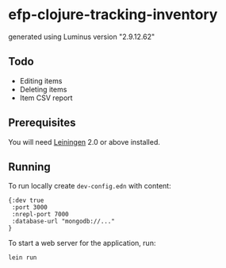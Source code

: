 # efp-clojure-tracking-inventory

generated using Luminus version "2.9.12.62"

## Todo

- Editing items
- Deleting items
- Item CSV report

## Prerequisites

You will need [Leiningen][1] 2.0 or above installed.

[1]: https://github.com/technomancy/leiningen

## Running

To run locally create `dev-config.edn` with content:

```
{:dev true
 :port 3000
 :nrepl-port 7000
 :database-url "mongodb://..."
}
```

To start a web server for the application, run:

    lein run 